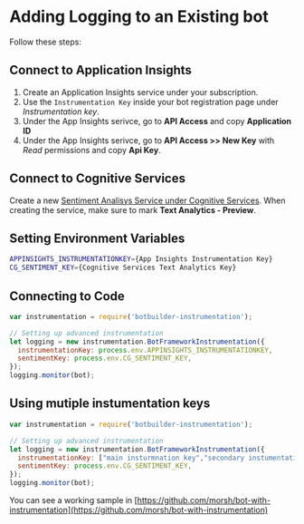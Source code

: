 # Adding Logging to an Existing bot
Follow these steps:

## Connect to Application Insights

1. Create an Application Insights service under your subscription.
2. Use the `Instrumentation Key` inside your bot registration page under _Instrumentation key_.
3. Under the App Insights serivce, go to **API Access** and copy **Application ID**
4. Under the App Insights serivce, go to **API Access >> New Key** with _Read_ permissions and copy **Api Key**.

## Connect to Cognitive Services
Create a new [Sentiment Analisys Service under Cognitive Services](https://www.microsoft.com/cognitive-services/en-us/text-analytics-api).
When creating the service, make sure to mark **Text Analytics - Preview**.

## Setting Environment Variables

```sh
APPINSIGHTS_INSTRUMENTATIONKEY={App Insights Instrumentation Key}
CG_SENTIMENT_KEY={Cognitive Services Text Analytics Key}
```

## Connecting to Code

```js
var instrumentation = require('botbuilder-instrumentation');

// Setting up advanced instrumentation
let logging = new instrumentation.BotFrameworkInstrumentation({ 
  instrumentationKey: process.env.APPINSIGHTS_INSTRUMENTATIONKEY,
  sentimentKey: process.env.CG_SENTIMENT_KEY,
});
logging.monitor(bot);
```

## Using mutiple instumentation keys

```js
var instrumentation = require('botbuilder-instrumentation');

// Setting up advanced instrumentation
let logging = new instrumentation.BotFrameworkInstrumentation({ 
  instrumentationKey: ["main insturmnation key","secondary instumentation key"],
  sentimentKey: process.env.CG_SENTIMENT_KEY,
});
logging.monitor(bot);
```

You can see a working sample in [https://github.com/morsh/bot-with-instrumentation](https://github.com/morsh/bot-with-instrumentation)
